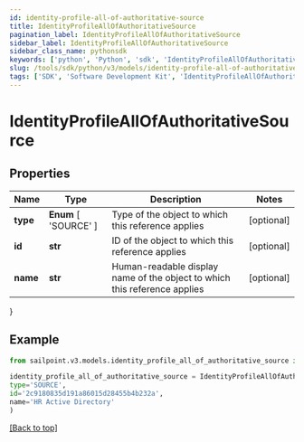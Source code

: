 ```yaml
---
id: identity-profile-all-of-authoritative-source
title: IdentityProfileAllOfAuthoritativeSource
pagination_label: IdentityProfileAllOfAuthoritativeSource
sidebar_label: IdentityProfileAllOfAuthoritativeSource
sidebar_class_name: pythonsdk
keywords: ['python', 'Python', 'sdk', 'IdentityProfileAllOfAuthoritativeSource', 'IdentityProfileAllOfAuthoritativeSource'] 
slug: /tools/sdk/python/v3/models/identity-profile-all-of-authoritative-source
tags: ['SDK', 'Software Development Kit', 'IdentityProfileAllOfAuthoritativeSource', 'IdentityProfileAllOfAuthoritativeSource']
---
```


# IdentityProfileAllOfAuthoritativeSource


## Properties

Name | Type | Description | Notes
------------ | ------------- | ------------- | -------------
**type** |  **Enum** [  'SOURCE' ] | Type of the object to which this reference applies | [optional] 
**id** | **str** | ID of the object to which this reference applies | [optional] 
**name** | **str** | Human-readable display name of the object to which this reference applies | [optional] 
}

## Example

```python
from sailpoint.v3.models.identity_profile_all_of_authoritative_source import IdentityProfileAllOfAuthoritativeSource

identity_profile_all_of_authoritative_source = IdentityProfileAllOfAuthoritativeSource(
type='SOURCE',
id='2c9180835d191a86015d28455b4b232a',
name='HR Active Directory'
)

```
[[Back to top]](#) 


